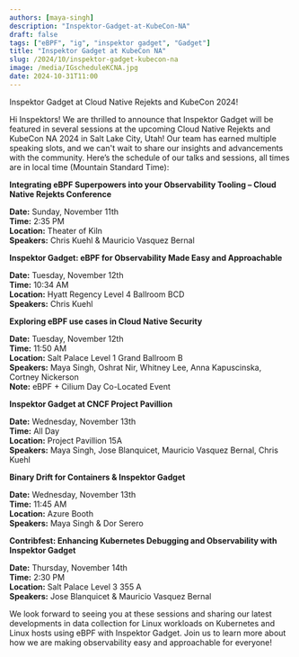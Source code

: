 ```yaml
---
authors: [maya-singh]
description: "Inspektor-Gadget-at-KubeCon-NA"
draft: false
tags: ["eBPF", "ig", "inspektor gadget", "Gadget"]
title: "Inspektor Gadget at KubeCon NA"
slug: /2024/10/inspektor-gadget-kubecon-na
image: /media/IGscheduleKCNA.jpg
date: 2024-10-31T11:00
---
```


Inspektor Gadget at Cloud Native Rejekts and KubeCon 2024!

Hi Inspektors! We are thrilled to announce that Inspektor Gadget will be featured in several sessions at the upcoming Cloud Native Rejekts and KubeCon NA 2024 in Salt Lake City, Utah! Our team has earned multiple speaking slots, and we can't wait to share our insights and advancements with the community. Here’s the schedule of our talks and sessions, all times are in local time (Mountain Standard Time):

<!--truncate-->

**Integrating eBPF Superpowers into your Observability Tooling – Cloud Native Rejekts Conference**

**Date:** Sunday, November 11th  
**Time:** 2:35 PM  
**Location:** Theater of Kiln  
**Speakers:** Chris Kuehl & Mauricio Vasquez Bernal

**Inspektor Gadget: eBPF for Observability Made Easy and Approachable**

**Date:** Tuesday, November 12th  
**Time:** 10:34 AM  
**Location:** Hyatt Regency Level 4 Ballroom BCD  
**Speakers:** Chris Kuehl

**Exploring eBPF use cases in Cloud Native Security**

**Date:** Tuesday, November 12th  
**Time:** 11:50 AM  
**Location:** Salt Palace Level 1 Grand Ballroom B  
**Speakers:** Maya Singh, Oshrat Nir, Whitney Lee, Anna Kapuscinska, Cortney Nickerson  
**Note:** eBPF + Cilium Day Co-Located Event

**Inspektor Gadget at CNCF Project Pavillion**

**Date:** Wednesday, November 13th  
**Time:** All Day  
**Location:** Project Pavillion 15A  
**Speakers:** Maya Singh, Jose Blanquicet, Mauricio Vasquez Bernal, Chris Kuehl

**Binary Drift for Containers & Inspektor Gadget**

**Date:** Wednesday, November 13th  
**Time:** 11:45 AM  
**Location:** Azure Booth  
**Speakers:** Maya Singh & Dor Serero

**Contribfest: Enhancing Kubernetes Debugging and Observability with Inspektor Gadget**

**Date:** Thursday, November 14th  
**Time:** 2:30 PM  
**Location:** Salt Palace Level 3 355 A  
**Speakers:** Jose Blanquicet & Mauricio Vasquez Bernal

We look forward to seeing you at these sessions and sharing our latest developments in data collection for Linux workloads on Kubernetes and Linux hosts using eBPF with Inspektor Gadget. Join us to learn more about how we are making observability easy and approachable for everyone!